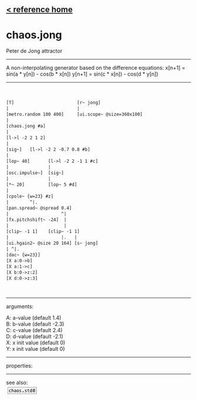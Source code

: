 [< reference home](ceammc_lib.html)
---

# chaos.jong


Peter de Jong attractor

---

A non-interpolating generator based on the difference equations:
x[n+1] = sin(a * y[n]) - cos(b * x[n])
y[n+1] = sin(c * x[n]) - cos(d * y[n])
<br>


---


```


[T]                        [r~ jong]
|                          |
[metro.random 100 400]     [ui.scope~ @size=360x100]
|
[chaos.jong #a]
|
[l->l -2 2 1 2]
|
[sig~]   [l->l -2 2 -0.7 0.8 #b]
|
[lop~ 40]       [l->l -2 2 -1 1 #c]
|               |
[osc.impulse~]  [sig~]
|               |
[*~ 20]         [lop~ 5 #d]
|
[cpole~ {w=23} #z]
|        ^|.
[pan.spread~ @spread 0.4]
|                    ^|
[fx.pitchshift~ -24]  |
|                     |
[clip~ -1 1]    [clip~ -1 1]
|                    |.   |
[ui.hgain2~ @size 20 164] [s~ jong]
| ^|.
[dac~ {w=23}]
[X a:0->b]
[X a:1->c]
[X b:0->z:2]
[X d:0->z:3]

            
```

---
arguments:

A: a-value (default 1.4)<br>
B: b-value (default -2.3)<br>
C: c-value (default 2.4)<br>
D: d-value (default -2.1)<br>
X: x init value (default 0)<br>
Y: x init value (default 0)<br>

---
properties:


---
see also:<br>
[![chaos.std0](img/object_chaos.std0.png)](chaos.std0.html)
